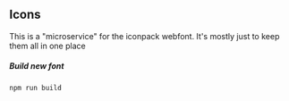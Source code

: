 ## Icons

This is a "microservice" for the iconpack webfont.
It's mostly just to keep them all in one place

##### Build new font
`npm run build`
